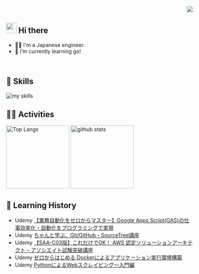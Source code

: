 <div align="right">
  <img src="https://komarev.com/ghpvc/?username=shiba0717" />
</div>

## <img src="https://media.giphy.com/media/hvRJCLFzcasrR4ia7z/giphy.gif" width="28"> Hi there

- 🧑‍💻 I'm a Japanese engineer.
- 🌱 I’m currently learning go!
<br>

<!-- アイコンの選択肢一覧：https://github.com/tandpfun/skill-icons?tab=readme-ov-file#icons-list -->
## 🌱 Skills
<img alt="my skills" src="https://skillicons.dev/icons?theme=dark&perline=7&i=html,css,js,php,laravel,java,py,selenium,docker,aws,git,github,linux,mysql" />
<br>

## 🏃‍♀️ Activities
<div align="left"> 
  <img alt="Top Langs" height="170px" src="https://github-readme-stats.vercel.app/api?username=shiba0717&theme=vue-dark&layout=compact" />
  <img alt="github stats" height="170px" src="https://github-readme-stats.vercel.app/api/top-langs/?username=shiba0717&theme=vue-dark&layout=compact" />
</div>

## 📖 Learning History
<div align="left">
  <ul>
    <li>Udemy <a href="https://www.udemy.com/course/gasmore1/" target=_blank>【業務自動化をゼロからマスター】Google Apps Script(GAS)の仕事効率化・自動化をプログラミングで実現</a></li>
    <li>Udemy <a href="https://www.udemy.com/course/git-beginning/" target=_blank>ちゃんと学ぶ、Git/GitHub・SourceTree講座</a></li>
    <li>Udemy <a href="https://www.udemy.com/course/aws-associate/" target=_blank>【SAA-C03版】これだけでOK！ AWS 認定ソリューションアーキテクト – アソシエイト試験突破講座</a></li>
    <li>Udemy <a href="https://www.udemy.com/course/docker-k/" target=_blank>ゼロからはじめる Dockerによるアプリケーション実行環境構築</a></li>
    <li>Udemy <a href="https://www.udemy.com/course/python-scraping-beginner/" target=_blank>PythonによるWebスクレイピング〜入門編</a></li>
  </ul>
</div>
